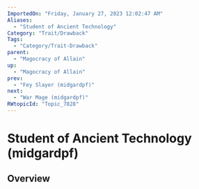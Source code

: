 ```yaml
---
ImportedOn: "Friday, January 27, 2023 12:02:47 AM"
Aliases:
  - "Student of Ancient Technology"
Category: "Trait/Drawback"
Tags:
  - "Category/Trait-Drawback"
parent:
  - "Magocracy of Allain"
up:
  - "Magocracy of Allain"
prev:
  - "Fey Slayer (midgardpf)"
next:
  - "War Mage (midgardpf)"
RWtopicId: "Topic_7828"
---
```

# Student of Ancient Technology (midgardpf)
## Overview
